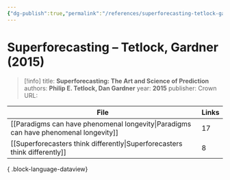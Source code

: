 ```yaml
---
{"dg-publish":true,"permalink":"/references/superforecasting-tetlock-gardner-2015/"}
---
```



# Superforecasting – Tetlock, Gardner (2015)

> [!info]
> title: **Superforecasting: The Art and Science of Prediction**
> authors: **Philip E. Tetlock, Dan Gardner**
> year: **2015**
> publisher: Crown
> URL: 



| File                                                                                    | Links |
| --------------------------------------------------------------------------------------- | ----- |
| [[Paradigms can have phenomenal longevity\|Paradigms can have phenomenal longevity]] | 17    |
| [[Superforecasters think differently\|Superforecasters think differently]]           | 8     |

{ .block-language-dataview}
